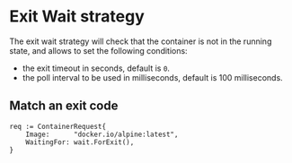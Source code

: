 # Exit Wait strategy

The exit wait strategy will check that the container is not in the running state, and allows to set the following conditions:

- the exit timeout in seconds, default is `0`.
- the poll interval to be used in milliseconds, default is 100 milliseconds.

## Match an exit code

```golang
req := ContainerRequest{
	Image:      "docker.io/alpine:latest",
	WaitingFor: wait.ForExit(),
}
```
